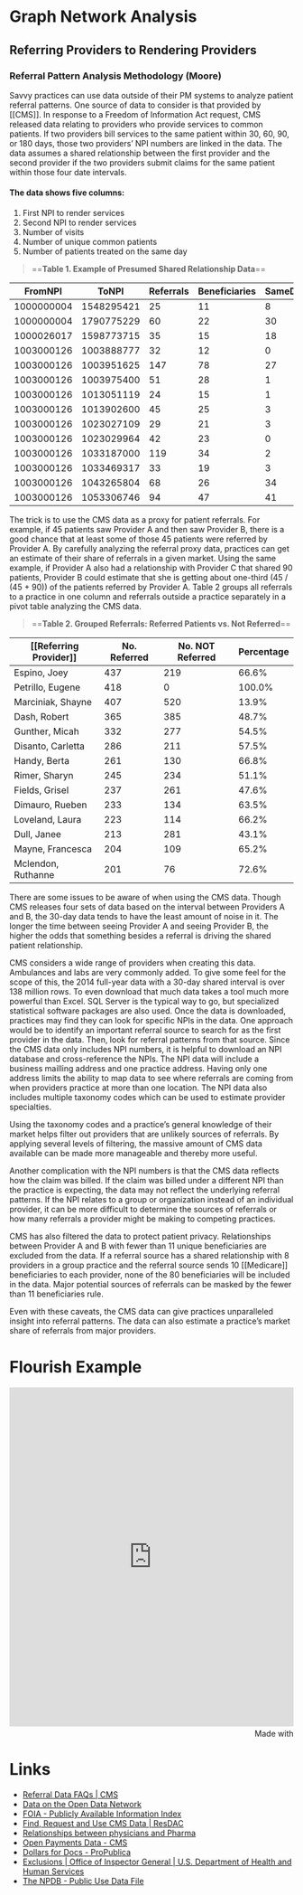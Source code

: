 # Graph Network Analysis
## Referring Providers to Rendering Providers
### Referral Pattern Analysis Methodology (Moore)
Savvy practices can use data outside of their PM systems to analyze patient referral patterns. One source of data to consider is that provided by [[CMS]]. In response to a Freedom of Information Act request, CMS released data relating to providers who provide services to common patients. If two providers bill services to the same patient within 30, 60, 90, or 180 days, those two providers’ NPI numbers are linked in the data. The data assumes a shared relationship between the first provider and the second provider if the two providers submit claims for the same patient within those four date intervals.

#### The data shows five columns:
1. First NPI to render services
2. Second NPI to render services
3. Number of visits
4. Number of unique common patients
5. Number of patients treated on the same day

>==**Table 1. Example of Presumed Shared Relationship Data**==

| FromNPI    | ToNPI      | Referrals | Beneficiaries | SameDay |
| ---------- | ---------- | --------- | ------------- | ------- |
| 1000000004 | 1548295421 | 25        | 11            | 8       |
| 1000000004 | 1790775229 | 60        | 22            | 30      |
| 1000026017 | 1598773715 | 35        | 15            | 18      |
| 1003000126 | 1003888777 | 32        | 12            | 0       |
| 1003000126 | 1003951625 | 147       | 78            | 27      |
| 1003000126 | 1003975400 | 51        | 28            | 1       |
| 1003000126 | 1013051119 | 24        | 15            | 1       |
| 1003000126 | 1013902600 | 45        | 25            | 3       |
| 1003000126 | 1023027109 | 29        | 21            | 3       |
| 1003000126 | 1023029964 | 42        | 23            | 0       |
| 1003000126 | 1033187000 | 119       | 34            | 2       |
| 1003000126 | 1033469317 | 33        | 19            | 3       |
| 1003000126 | 1043265804 | 68        | 26            | 34      |
| 1003000126 | 1053306746 | 94        | 47            | 41      |

The trick is to use the CMS data as a proxy for patient referrals. For example, if 45 patients saw Provider A and then saw Provider B, there is a good chance that at least some of those 45 patients were referred by Provider A. By carefully analyzing the referral proxy data, practices can get an estimate of their share of referrals in a given market. Using the same example, if Provider A also had a relationship with Provider C that shared 90 patients, Provider B could estimate that she is getting about one-third (45 / (45 + 90)) of the patients referred by Provider A. Table 2 groups all referrals to a practice in one column and referrals outside a practice separately in a pivot table analyzing the CMS data.

>==**Table 2. Grouped Referrals: Referred Patients vs. Not Referred**==

| [[Referring Provider]] | No. Referred | No. NOT Referred | Percentage |
| ------------------ | ------------ | ---------------- | ---------- |
| Espino, Joey       | 437          | 219              | 66.6%      |
| Petrillo, Eugene   | 418          | 0                | 100.0%     |
| Marciniak, Shayne  | 407          | 520              | 13.9%      |
| Dash, Robert       | 365          | 385              | 48.7%      |
| Gunther, Micah     | 332          | 277              | 54.5%      |
| Disanto, Carletta  | 286          | 211              | 57.5%      |
| Handy, Berta       | 261          | 130              | 66.8%      |
| Rimer, Sharyn      | 245          | 234              | 51.1%      |
| Fields, Grisel     | 237          | 261              | 47.6%      |
| Dimauro, Rueben    | 233          | 134              | 63.5%      |
| Loveland, Laura    | 223          | 114              | 66.2%      |
| Dull, Janee        | 213          | 281              | 43.1%      |
| Mayne, Francesca   | 204          | 109              | 65.2%      |
| Mclendon, Ruthanne | 201          | 76               | 72.6%      |

There are some issues to be aware of when using the CMS data. Though CMS releases four sets of data based on the interval between Providers A and B, the 30-day data tends to have the least amount of noise in it. The longer the time between seeing Provider A and seeing Provider B, the higher the odds that something besides a referral is driving the shared patient relationship.

CMS considers a wide range of providers when creating this data. Ambulances and labs are very commonly added. To give some feel for the scope of this, the 2014 full-year data with a 30-day shared interval is over 138 million rows. To even download that much data takes a tool much more powerful than Excel. SQL Server is the typical way to go, but specialized statistical software packages are also used. Once the data is downloaded, practices may find they can look for specific NPIs in the data. One approach would be to identify an important referral source to search for as the first provider in the data. Then, look for referral patterns from that source. Since the CMS data only includes NPI numbers, it is helpful to download an NPI database and cross-reference the NPIs. The NPI data will include a business mailling address and one practice address. Having only one address limits the ability to map data to see where referrals are coming from when providers practice at more than one location. The NPI data also includes multiple taxonomy codes which can be used to estimate provider specialties.

Using the taxonomy codes and a practice’s general knowledge of their market helps filter out providers that are unlikely sources of referrals. By applying several levels of filtering, the massive amount of CMS data available can be made more manageable and thereby more useful.

Another complication with the NPI numbers is that the CMS data reflects how the claim was billed. If the claim was billed under a different NPI than the practice is expecting, the data may not reflect the underlying referral patterns. If the NPI relates to a group or organization instead of an individual provider, it can be more difficult to determine the sources of referrals or how many referrals a provider might be making to competing practices.

CMS has also filtered the data to protect patient privacy. Relationships between Provider A and B with fewer than 11 unique beneficiaries are excluded from the data. If a referral source has a shared relationship with 8 providers in a group practice and the referral source sends 10 [[Medicare]] beneficiaries to each provider, none of the 80 beneficiaries will be included in the data. Major potential sources of referrals can be masked by the fewer than 11 beneficiaries rule.

Even with these caveats, the CMS data can give practices unparalleled insight into referral patterns. The data can also estimate a practice’s market share of referrals from major providers.

# Flourish Example
<iframe src='https://flo.uri.sh/visualisation/7383404/embed' title='Interactive or visual content' class='flourish-embed-iframe' frameborder='0' scrolling='no' style='width:100%;height:600px;' sandbox='allow-same-origin allow-forms allow-scripts allow-downloads allow-popups allow-popups-to-escape-sandbox allow-top-navigation-by-user-activation'></iframe><div style='width:100%!;margin-top:4px!important;text-align:right!important;'><a class='flourish-credit' href='https://public.flourish.studio/visualisation/7383404/?utm_source=embed&utm_campaign=visualisation/7383404' target='_top' style='text-decoration:none!important'><img alt='Made with Flourish' src='https://public.flourish.studio/resources/made_with_flourish.svg' style='width:105px!important;height:16px!important;border:none!important;margin:0!important;'> </a></div>

# Links
- [Referral Data FAQs | CMS](https://www.cms.gov/Regulations-and-Guidance/Legislation/FOIA/Referral-Data-FAQs)
- [Data on the Open Data Network](https://www.opendatanetwork.com/search?categories=health&ref=hp)
- [FOIA - Publicly Available Information Index](https://www.cms.gov/center/freedom-of-information-act/index.html)
- [Find, Request and Use CMS Data | ResDAC](https://resdac.org/)
- [Relationships between physicians and Pharma](https://www.ncbi.nlm.nih.gov/pmc/articles/PMC5765617/)
- [Open Payments Data - CMS](https://openpaymentsdata.cms.gov/dataset/29v2-guh5)
- [Dollars for Docs - ProPublica](https://projects.propublica.org/docdollars/)
- [Exclusions | Office of Inspector General | U.S. Department of Health and Human Services](https://oig.hhs.gov/exclusions/index.asp)
- [The NPDB - Public Use Data File](https://www.npdb.hrsa.gov/resources/publicData.jsp)